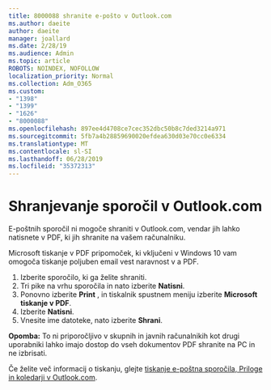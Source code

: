 ```yaml
---
title: 8000088 shranite e-pošto v Outlook.com
ms.author: daeite
author: daeite
manager: joallard
ms.date: 2/28/19
ms.audience: Admin
ms.topic: article
ROBOTS: NOINDEX, NOFOLLOW
localization_priority: Normal
ms.collection: Adm_O365
ms.custom:
- "1398"
- "1399"
- "1626"
- "8000088"
ms.openlocfilehash: 897ee4d4708ce7cec352dbc50b8c7ded3214a971
ms.sourcegitcommit: 5fb7a4b28859690020efdea630d03e70cc0e6334
ms.translationtype: MT
ms.contentlocale: sl-SI
ms.lasthandoff: 06/28/2019
ms.locfileid: "35372313"
---
```

# <a name="saving-messages-in-outlookcom"></a>Shranjevanje sporočil v Outlook.com

E-poštnih sporočil ni mogoče shraniti v Outlook.com, vendar jih lahko natisnete v PDF, ki jih shranite na vašem računalniku.

Microsoft tiskanje v PDF pripomoček, ki vključeni v Windows 10 vam omogoča tiskanje poljuben email vest naravnost v a PDF.

1. Izberite sporočilo, ki ga želite shraniti.
2. Tri pike na vrhu sporočila in nato izberite **Natisni**.
3. Ponovno izberite **Print** , in tiskalnik spustnem meniju izberite **Microsoft tiskanje v PDF**.
4. Izberite **Natisni**.
5. Vnesite ime datoteke, nato izberite **Shrani**.

**Opomba:** To ni priporočljivo v skupnih in javnih računalnikih kot drugi uporabniki lahko imajo dostop do vseh dokumentov PDF shranite na PC in ne izbrisati.

Če želite več informacij o tiskanju, glejte [tiskanje e-poštna sporočila, Priloge in koledarji v Outlook.com](https://support.office.com/article/c835b8e5-b310-4cab-ac15-b6eb95149855).